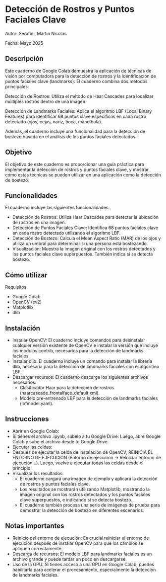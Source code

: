 # Detección de Rostros y Puntos Faciales Clave
Autor: Serafini, Martin Nicolas

Fecha: Mayo 2025

## Descripción
Este cuaderno de Google Colab demuestra la aplicación de técnicas de visión por computadora para la detección de rostros y la identificación de puntos faciales clave (landmarks). El cuaderno combina dos métodos principales:

Detección de Rostros: Utiliza el método de Haar Cascades para localizar múltiples rostros dentro de una imagen.

Detección de Landmarks Faciales: Aplica el algoritmo LBF (Local Binary Features) para identificar 68 puntos clave específicos en cada rostro detectado (ojos, cejas, nariz, boca, mandíbula).

Además, el cuaderno incluye una funcionalidad para la detección de bostezo basada en el análisis de los puntos faciales detectados.

## Objetivo
El objetivo de este cuaderno es proporcionar una guía práctica para implementar la detección de rostros y puntos faciales clave, y mostrar cómo estas técnicas se pueden utilizar en una aplicación como la detección de bostezo.

## Funcionalidades
El cuaderno incluye las siguientes funcionalidades:

* Detección de Rostros: Utiliza Haar Cascades para detectar la ubicación de rostros en una imagen.
* Detección de Puntos Faciales Clave: Identifica 68 puntos faciales clave en cada rostro detectado utilizando el algoritmo LBF.
* Detección de Bostezo: Calcula el Mean Aspect Ratio (MAR) de los ojos y utiliza un umbral para determinar si una persona está bostezando.
* Visualización: Muestra la imagen original con los rostros detectados y los puntos faciales clave superpuestos. También indica si se detecta bostezo.

## Cómo utilizar
Requisitos
* Google Colab
* OpenCV (cv2)
* Matplotlib
* dlib

## Instalación
* Instalar OpenCV: El cuaderno incluye comandos para desinstalar cualquier versión existente de OpenCV e instalar la versión que incluye los módulos contrib, necesarios para la detección de landmarks faciales.
* Instalar dlib: El cuaderno incluye un comando para instalar la librería dlib, necesaria para la detección de landmarks faciales con el algoritmo LBF.
* Descargar recursos: El cuaderno descarga los siguientes archivos necesarios:
  * Clasificador Haar para la detección de rostros (haarcascade_frontalface_default.xml).
  * Modelo pre-entrenado LBF para la detección de landmarks faciales (lbfmodel.yaml).

## Instrucciones
* Abrir en Google Colab:
* Si tienes el archivo .ipynb, súbelo a tu Google Drive. Luego, abre Google Colab y sube el archivo desde tu Google Drive.
* Ejecutar las celdas:
* Después de ejecutar la celda de instalación de OpenCV, REINICIA EL ENTORNO DE EJECUCIÓN (Entorno de ejecución -> Reiniciar entorno de ejecución...). Luego, vuelve a ejecutar todas las celdas desde el principio.
* Visualizar los resultados:
  * El cuaderno cargará una imagen de ejemplo y aplicará la detección de rostros y puntos faciales clave.
  * Los resultados se mostrarán utilizando Matplotlib, mostrando la imagen original con los rostros detectados y los puntos faciales clave superpuestos, e indicando si se detecta bostezo.
  * El cuaderno también procesa una serie de imágenes de prueba para demostrar la detección de bostezo en diferentes escenarios.

## Notas importantes
* Reinicio del entorno de ejecución: Es crucial reiniciar el entorno de ejecución después de instalar OpenCV para que los cambios se apliquen correctamente.
* Descarga de recursos: El modelo LBF para landmarks faciales es un archivo grande y puede tardar un poco en descargarse.
* Uso de la GPU: Si tienes acceso a una GPU en Google Colab, puedes habilitarla para acelerar el procesamiento, especialmente la detección de landmarks faciales.
